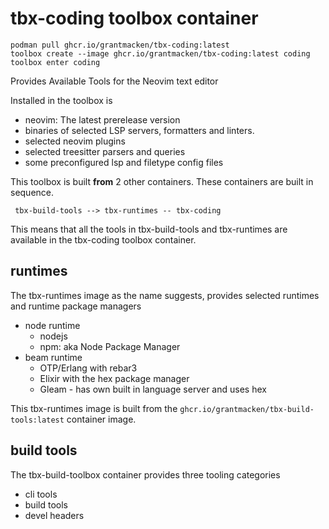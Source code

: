 # tbx-coding toolbox container

```
podman pull ghcr.io/grantmacken/tbx-coding:latest
toolbox create --image ghcr.io/grantmacken/tbx-coding:latest coding
toolbox enter coding
```

Provides Available Tools for the Neovim text editor

Installed in the toolbox is

 - neovim: The latest prerelease version
 - binaries of selected LSP servers, formatters and linters.
 - selected neovim plugins
 - selected treesitter parsers and queries
 - some preconfigured lsp and filetype config files


This toolbox is built **from** 2 other containers.
These containers are built in sequence.

```
 tbx-build-tools --> tbx-runtimes -- tbx-coding
```
This means that all the tools in tbx-build-tools and tbx-runtimes are available in the 
tbx-coding toolbox container.


## runtimes

The tbx-runtimes image as the name suggests, provides selected runtimes and runtime package managers

 - node runtime
   - nodejs
   - npm: aka Node Package Manager
 - beam runtime
   - OTP/Erlang with rebar3
   - Elixir with the hex package manager
   - Gleam - has own built in language server and uses hex

This tbx-runtimes image is built from the `ghcr.io/grantmacken/tbx-build-tools:latest` container image.

## build tools 

The tbx-build-toolbox container provides three tooling categories

 - cli tools
 - build tools
 - devel headers









